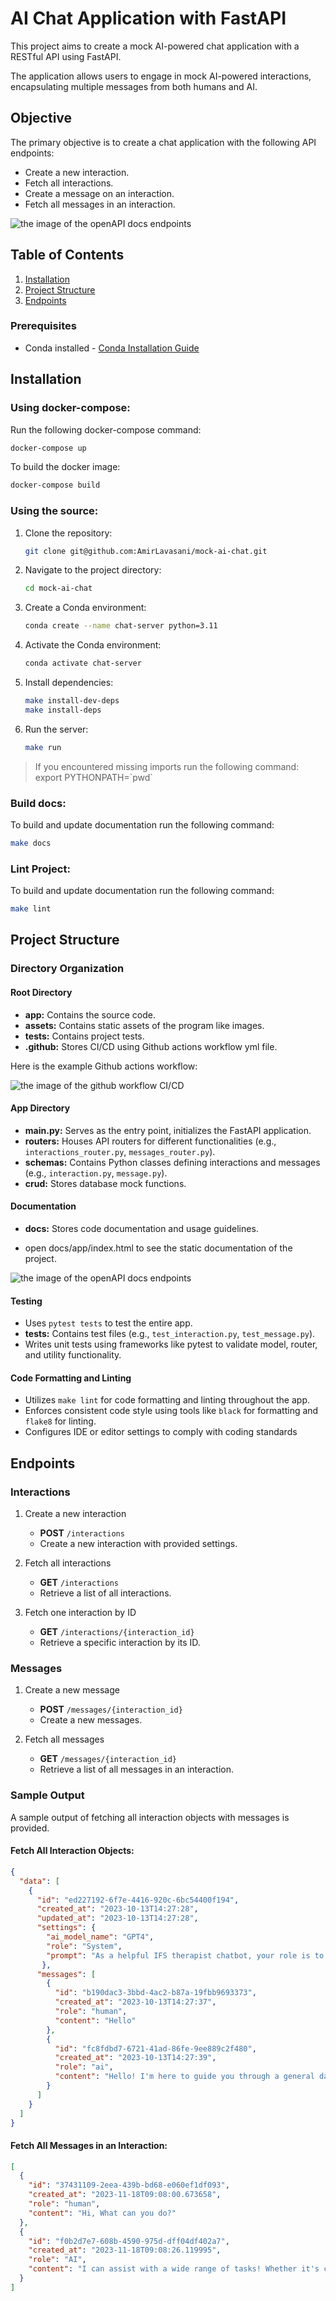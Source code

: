 # AI Chat Application with FastAPI

This project aims to create a mock AI-powered chat application with a RESTful API using FastAPI. 

The application allows users to engage in mock AI-powered interactions, encapsulating multiple messages from both humans and AI.

## Objective

The primary objective is to create a chat application with the following API endpoints:

- Create a new interaction.
- Fetch all interactions.
- Create a message on an interaction.
- Fetch all messages in an interaction.

![the image of the openAPI docs endpoints](https://github.com/AmirLavasani/mock-ai-chat/blob/main/assets/images/mock-ai-chat-api-docs.png?raw=true)


## Table of Contents

1. [Installation](#installation)
2. [Project Structure](#project-structure)
3. [Endpoints](#endpoints)


### Prerequisites

- Conda installed - [Conda Installation Guide](https://conda.io/projects/conda/en/latest/user-guide/install/index.html)

## Installation

### Using docker-compose:

Run the following docker-compose command:

```bash
docker-compose up
```

To build the docker image:

```bash
docker-compose build
```

### Using the source:

1. Clone the repository:

    ```bash
    git clone git@github.com:AmirLavasani/mock-ai-chat.git
    ```

2. Navigate to the project directory:

    ```bash
    cd mock-ai-chat
    ```

3. Create a Conda environment:

    ```bash
    conda create --name chat-server python=3.11
    ```

4. Activate the Conda environment:

    ```bash
    conda activate chat-server
    ```

5. Install dependencies:

    ```bash
    make install-dev-deps
    make install-deps
    ```
6. Run the server:
    ```bash
    make run
    ```

> If you encountered missing imports run the following command:
export PYTHONPATH=\`pwd\` 

### Build docs:
To build and update documentation run the following command: 

```bash
make docs
```

### Lint Project:
To build and update documentation run the following command: 

```bash
make lint
```

## Project Structure

### Directory Organization

#### Root Directory
- **app:** Contains the source code.
- **assets:** Contains static assets of the program like images.
- **tests:** Contains project tests.
- **.github:** Stores CI/CD using Github actions workflow yml file.

Here is the example Github actions workflow:

![the image of the github workflow CI/CD](https://github.com/AmirLavasani/mock-ai-chat/blob/main/assets/images/github-workflow.png?raw=true)

#### App Directory
- **main.py:** Serves as the entry point, initializes the FastAPI application.
- **routers:** Houses API routers for different functionalities (e.g., `interactions_router.py`, `messages_router.py`).
- **schemas:** Contains Python classes defining interactions and messages (e.g., `interaction.py`, `message.py`).
- **crud:** Stores database mock functions.

#### Documentation
- **docs:** Stores code documentation and usage guidelines.

- open docs/app/index.html to see the static documentation of the project.

![the image of the openAPI docs endpoints](https://github.com/AmirLavasani/mock-ai-chat/blob/main/assets/images/docs-screenshot.png?raw=true)

#### Testing
- Uses `pytest tests` to test the entire app.
- **tests:** Contains test files (e.g., `test_interaction.py`, `test_message.py`).
- Writes unit tests using frameworks like pytest to validate model, router, and utility functionality.

#### Code Formatting and Linting
- Utilizes `make lint` for code formatting and linting throughout the app.
- Enforces consistent code style using tools like `black` for formatting and `flake8` for linting.
- Configures IDE or editor settings to comply with coding standards

## Endpoints

### Interactions
1. Create a new interaction
    - **POST** `/interactions`
    - Create a new interaction with provided settings.

2. Fetch all interactions
    - **GET** `/interactions`
    - Retrieve a list of all interactions.

3. Fetch one interaction by ID
    - **GET** `/interactions/{interaction_id}`
    - Retrieve a specific interaction by its ID.

### Messages
1. Create a new message
    - **POST** `/messages/{interaction_id}`
    - Create a new messages.

2. Fetch all messages
    - **GET** `/messages/{interaction_id}`
    - Retrieve a list of all messages in an interaction.

### Sample Output

A sample output of fetching all interaction objects with messages is provided.

#### Fetch All Interaction Objects:

```json
{
  "data": [
    {
      "id": "ed227192-6f7e-4416-920c-6bc54400f194",
      "created_at": "2023-10-13T14:27:28",
      "updated_at": "2023-10-13T14:27:28",
      "settings": {
        "ai_model_name": "GPT4",
        "role": "System",
        "prompt": "As a helpful IFS therapist chatbot, your role is to guide users through a simulated IFS session in a safe and supportive manner with a few changes to the exact steps of the IFS model."
       },
      "messages": [
        {
          "id": "b190dac3-3bbd-4ac2-b87a-19fbb9693373",
          "created_at": "2023-10-13T14:27:37",
          "role": "human",
          "content": "Hello"
        },
        {
          "id": "fc8fdbd7-6721-41ad-86fe-9ee889c2f480",
          "created_at": "2023-10-13T14:27:39",
          "role": "ai",
          "content": "Hello! I'm here to guide you through a general daily check-in. Let's start by taking a few moments to find stillness. You might find it helpful to focus on your breath. Just take a few deep breaths in and out, and let's see what comes up for you."
        }
      ]
    }
  ]
}
```

#### Fetch All Messages in an Interaction:
```json
[
  {
    "id": "37431109-2eea-439b-bd68-e060ef1df093",
    "created_at": "2023-11-18T09:08:00.673658",
    "role": "human",
    "content": "Hi, What can you do?"
  },
  {
    "id": "f0b2d7e7-608b-4590-975d-dff04df402a7",
    "created_at": "2023-11-18T09:08:26.119995",
    "role": "AI",
    "content": "I can assist with a wide range of tasks! Whether it's coding, providing information on various topics, helping with project management, guiding through technical setups, or even just chatting. What do you need help with today?"
  }
]
```